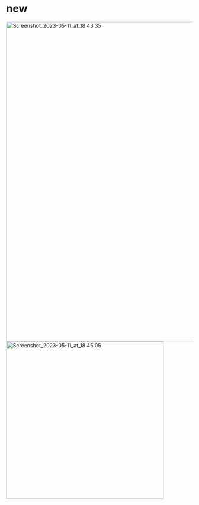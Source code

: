 # new

<img width="863" alt="Screenshot_2023-05-11_at_18 43 35" src="https://github.com/JonathanBorda3/new/assets/41019523/61d5a7d8-6a2f-4944-9a37-5314f9be1c17">
<img width="425" alt="Screenshot_2023-05-11_at_18 45 05" src="https://github.com/JonathanBorda3/new/assets/41019523/31c92014-bc86-4599-8edb-9a6126a7dc5c">
